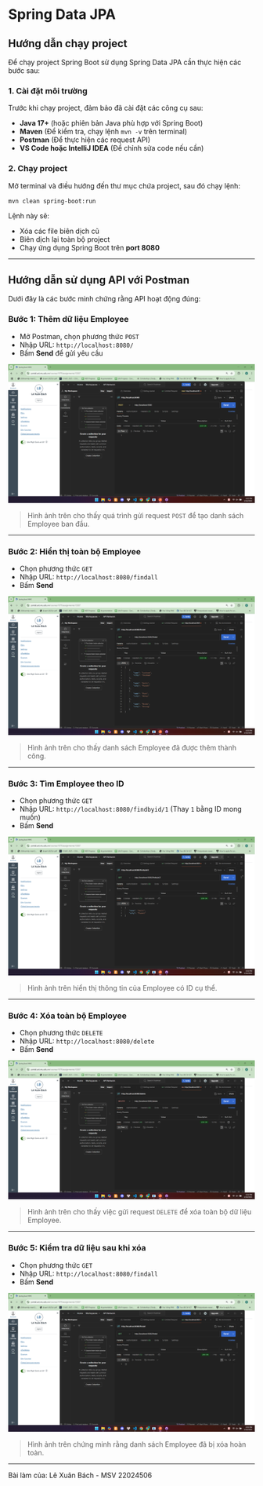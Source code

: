 # Spring Data JPA

## Hướng dẫn chạy project
Để chạy project Spring Boot sử dụng Spring Data JPA cần thực hiện các bước sau:

### **1. Cài đặt môi trường**
Trước khi chạy project, đảm bảo đã cài đặt các công cụ sau:
- **Java 17+** (hoặc phiên bản Java phù hợp với Spring Boot)
- **Maven** (Để kiểm tra, chạy lệnh `mvn -v` trên terminal)
- **Postman** (Để thực hiện các request API)
- **VS Code hoặc IntelliJ IDEA** (Để chỉnh sửa code nếu cần)

### **2. Chạy project**
Mở terminal và điều hướng đến thư mục chứa project, sau đó chạy lệnh:
```sh
mvn clean spring-boot:run
```
Lệnh này sẽ:
- Xóa các file biên dịch cũ
- Biên dịch lại toàn bộ project
- Chạy ứng dụng Spring Boot trên **port 8080**

---

## **Hướng dẫn sử dụng API với Postman**
Dưới đây là các bước minh chứng rằng API hoạt động đúng:

### **Bước 1: Thêm dữ liệu Employee**
- Mở Postman, chọn phương thức `POST`
- Nhập URL: `http://localhost:8080/`
- Bấm **Send** để gửi yêu cầu

![Bước 1](img/b1.png)
> Hình ảnh trên cho thấy quá trình gửi request `POST` để tạo danh sách Employee ban đầu.

---

### **Bước 2: Hiển thị toàn bộ Employee**
- Chọn phương thức `GET`
- Nhập URL: `http://localhost:8080/findall`
- Bấm **Send**

![Bước 2](img/b2.png)
> Hình ảnh trên cho thấy danh sách Employee đã được thêm thành công.

---

### **Bước 3: Tìm Employee theo ID**
- Chọn phương thức `GET`
- Nhập URL: `http://localhost:8080/findbyid/1` (Thay `1` bằng ID mong muốn)
- Bấm **Send**

![Bước 3](img/b3.png)
> Hình ảnh trên hiển thị thông tin của Employee có ID cụ thể.

---

### **Bước 4: Xóa toàn bộ Employee**
- Chọn phương thức `DELETE`
- Nhập URL: `http://localhost:8080/delete`
- Bấm **Send**

![Bước 4](img/b4.png)
> Hình ảnh trên cho thấy việc gửi request `DELETE` để xóa toàn bộ dữ liệu Employee.

---

### **Bước 5: Kiểm tra dữ liệu sau khi xóa**
- Chọn phương thức `GET`
- Nhập URL: `http://localhost:8080/findall`
- Bấm **Send**

![Bước 5](img/b5.png)
> Hình ảnh trên chứng minh rằng danh sách Employee đã bị xóa hoàn toàn.

---

Bài làm của: Lê Xuân Bách - MSV 22024506

